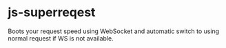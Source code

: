 # js-superreqest
Boots your request speed using WebSocket and automatic switch to using normal request if WS is not available.
